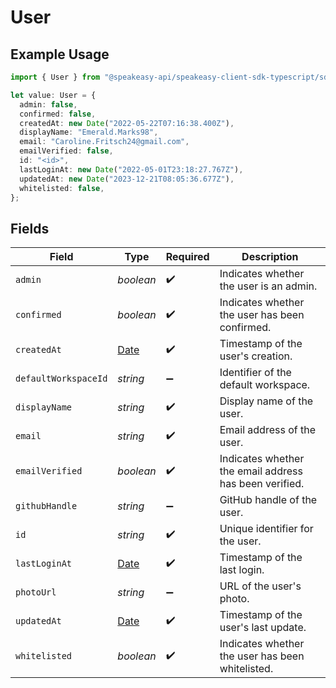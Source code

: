 # User

## Example Usage

```typescript
import { User } from "@speakeasy-api/speakeasy-client-sdk-typescript/sdk/models/shared";

let value: User = {
  admin: false,
  confirmed: false,
  createdAt: new Date("2022-05-22T07:16:38.400Z"),
  displayName: "Emerald.Marks98",
  email: "Caroline.Fritsch24@gmail.com",
  emailVerified: false,
  id: "<id>",
  lastLoginAt: new Date("2022-05-01T23:18:27.767Z"),
  updatedAt: new Date("2023-12-21T08:05:36.677Z"),
  whitelisted: false,
};
```

## Fields

| Field                                                                                         | Type                                                                                          | Required                                                                                      | Description                                                                                   |
| --------------------------------------------------------------------------------------------- | --------------------------------------------------------------------------------------------- | --------------------------------------------------------------------------------------------- | --------------------------------------------------------------------------------------------- |
| `admin`                                                                                       | *boolean*                                                                                     | :heavy_check_mark:                                                                            | Indicates whether the user is an admin.                                                       |
| `confirmed`                                                                                   | *boolean*                                                                                     | :heavy_check_mark:                                                                            | Indicates whether the user has been confirmed.                                                |
| `createdAt`                                                                                   | [Date](https://developer.mozilla.org/en-US/docs/Web/JavaScript/Reference/Global_Objects/Date) | :heavy_check_mark:                                                                            | Timestamp of the user's creation.                                                             |
| `defaultWorkspaceId`                                                                          | *string*                                                                                      | :heavy_minus_sign:                                                                            | Identifier of the default workspace.                                                          |
| `displayName`                                                                                 | *string*                                                                                      | :heavy_check_mark:                                                                            | Display name of the user.                                                                     |
| `email`                                                                                       | *string*                                                                                      | :heavy_check_mark:                                                                            | Email address of the user.                                                                    |
| `emailVerified`                                                                               | *boolean*                                                                                     | :heavy_check_mark:                                                                            | Indicates whether the email address has been verified.                                        |
| `githubHandle`                                                                                | *string*                                                                                      | :heavy_minus_sign:                                                                            | GitHub handle of the user.                                                                    |
| `id`                                                                                          | *string*                                                                                      | :heavy_check_mark:                                                                            | Unique identifier for the user.                                                               |
| `lastLoginAt`                                                                                 | [Date](https://developer.mozilla.org/en-US/docs/Web/JavaScript/Reference/Global_Objects/Date) | :heavy_check_mark:                                                                            | Timestamp of the last login.                                                                  |
| `photoUrl`                                                                                    | *string*                                                                                      | :heavy_minus_sign:                                                                            | URL of the user's photo.                                                                      |
| `updatedAt`                                                                                   | [Date](https://developer.mozilla.org/en-US/docs/Web/JavaScript/Reference/Global_Objects/Date) | :heavy_check_mark:                                                                            | Timestamp of the user's last update.                                                          |
| `whitelisted`                                                                                 | *boolean*                                                                                     | :heavy_check_mark:                                                                            | Indicates whether the user has been whitelisted.                                              |